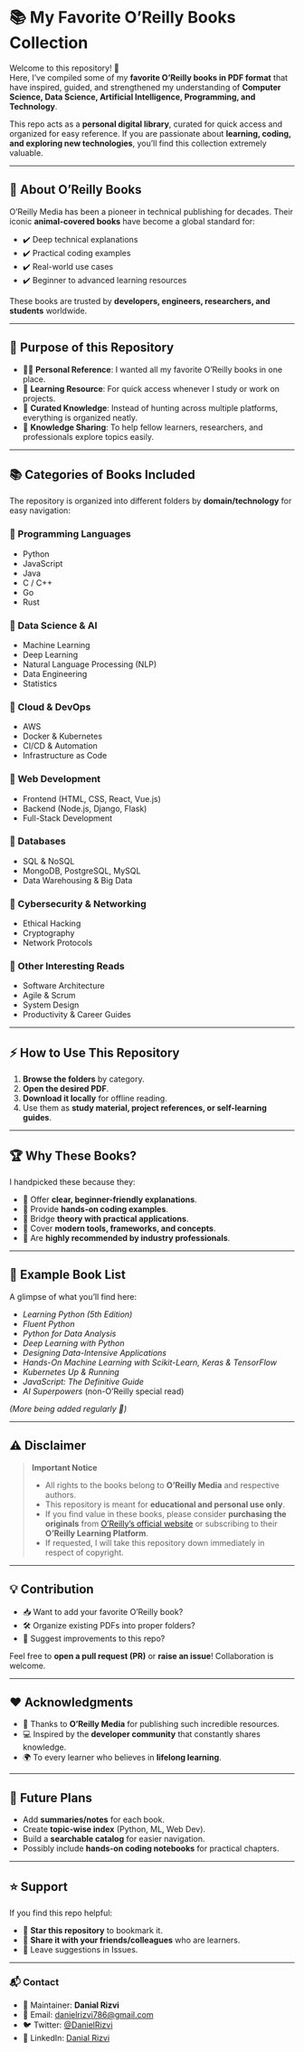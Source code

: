 # 📚 My Favorite O’Reilly Books Collection  

Welcome to this repository! 🚀  
Here, I’ve compiled some of my **favorite O’Reilly books in PDF format** that have inspired, guided, and strengthened my understanding of **Computer Science, Data Science, Artificial Intelligence, Programming, and Technology**.  

This repo acts as a **personal digital library**, curated for quick access and organized for easy reference. If you are passionate about **learning, coding, and exploring new technologies**, you’ll find this collection extremely valuable.  

---

## 📖 About O’Reilly Books  

O’Reilly Media has been a pioneer in technical publishing for decades. Their iconic **animal-covered books** have become a global standard for:  

- ✔️ Deep technical explanations  
- ✔️ Practical coding examples  
- ✔️ Real-world use cases  
- ✔️ Beginner to advanced learning resources  

These books are trusted by **developers, engineers, researchers, and students** worldwide.  

---

## 🎯 Purpose of this Repository  

- 🧑‍💻 **Personal Reference**: I wanted all my favorite O’Reilly books in one place.  
- 📘 **Learning Resource**: For quick access whenever I study or work on projects.  
- 📂 **Curated Knowledge**: Instead of hunting across multiple platforms, everything is organized neatly.  
- 📡 **Knowledge Sharing**: To help fellow learners, researchers, and professionals explore topics easily.  

---

## 📚 Categories of Books Included  

The repository is organized into different folders by **domain/technology** for easy navigation:  

### 🔹 Programming Languages  
- Python  
- JavaScript  
- Java  
- C / C++  
- Go  
- Rust  

### 🔹 Data Science & AI  
- Machine Learning  
- Deep Learning  
- Natural Language Processing (NLP)  
- Data Engineering  
- Statistics  

### 🔹 Cloud & DevOps  
- AWS  
- Docker & Kubernetes  
- CI/CD & Automation  
- Infrastructure as Code  

### 🔹 Web Development  
- Frontend (HTML, CSS, React, Vue.js)  
- Backend (Node.js, Django, Flask)  
- Full-Stack Development  

### 🔹 Databases  
- SQL & NoSQL  
- MongoDB, PostgreSQL, MySQL  
- Data Warehousing & Big Data  

### 🔹 Cybersecurity & Networking  
- Ethical Hacking  
- Cryptography  
- Network Protocols  

### 🔹 Other Interesting Reads  
- Software Architecture  
- Agile & Scrum  
- System Design  
- Productivity & Career Guides  

---

## ⚡ How to Use This Repository  

1. **Browse the folders** by category.  
2. **Open the desired PDF**.  
3. **Download it locally** for offline reading.  
4. Use them as **study material, project references, or self-learning guides**.  

---

## 🏆 Why These Books?  

I handpicked these because they:  
- 🌟 Offer **clear, beginner-friendly explanations**.  
- 🌟 Provide **hands-on coding examples**.  
- 🌟 Bridge **theory with practical applications**.  
- 🌟 Cover **modern tools, frameworks, and concepts**.  
- 🌟 Are **highly recommended by industry professionals**.  

---

## 📌 Example Book List  

A glimpse of what you’ll find here:  

- *Learning Python (5th Edition)*  
- *Fluent Python*  
- *Python for Data Analysis*  
- *Deep Learning with Python*  
- *Designing Data-Intensive Applications*  
- *Hands-On Machine Learning with Scikit-Learn, Keras & TensorFlow*  
- *Kubernetes Up & Running*  
- *JavaScript: The Definitive Guide*  
- *AI Superpowers* (non-O’Reilly special read)  

_(More being added regularly 🚀)_  

---

## ⚠️ Disclaimer  

> **Important Notice**  
> - All rights to the books belong to **O’Reilly Media** and respective authors.  
> - This repository is meant for **educational and personal use only**.  
> - If you find value in these books, please consider **purchasing the originals** from [O’Reilly’s official website](https://www.oreilly.com/) or subscribing to their **O’Reilly Learning Platform**.  
> - If requested, I will take this repository down immediately in respect of copyright.  

---

## 💡 Contribution  

- 📥 Want to add your favorite O’Reilly book?  
- 🛠️ Organize existing PDFs into proper folders?  
- 📝 Suggest improvements to this repo?  

Feel free to **open a pull request (PR)** or **raise an issue**! Collaboration is welcome.  

---

## ❤️ Acknowledgments  

- 🙏 Thanks to **O’Reilly Media** for publishing such incredible resources.  
- 💻 Inspired by the **developer community** that constantly shares knowledge.  
- 🌍 To every learner who believes in **lifelong learning**.  

---

## 🚀 Future Plans  

- Add **summaries/notes** for each book.  
- Create **topic-wise index** (Python, ML, Web Dev).  
- Build a **searchable catalog** for easier navigation.  
- Possibly include **hands-on coding notebooks** for practical chapters.  

---

## ⭐ Support  

If you find this repo helpful:  

- 🌟 **Star this repository** to bookmark it.  
- 🔄 **Share it with your friends/colleagues** who are learners.  
- 📝 Leave suggestions in Issues.  

---

### 📬 Contact  

- 👤 Maintainer: **Danial Rizvi**  
- 📧 Email: danielrizvi786@gmail.com 
- 🐦 Twitter: [@DanielRizvi](https://x.com/DanielRizvi)  
- 💼 LinkedIn: [Danial Rizvi](https://www.linkedin.com/in/danial-rizvi-531758214/)

 
